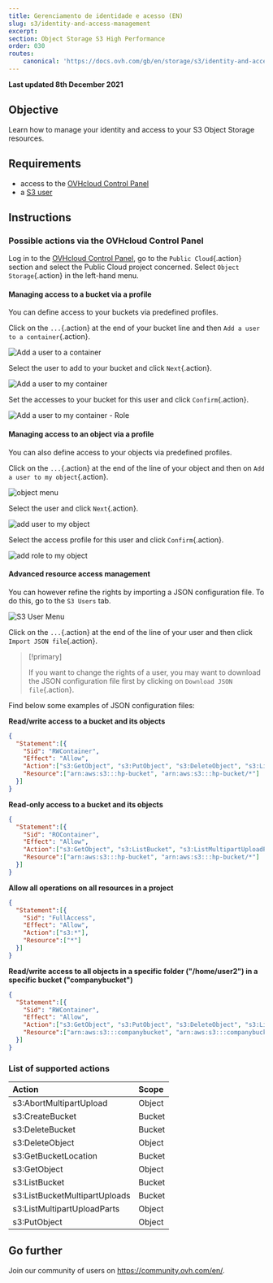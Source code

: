 ```yaml
---
title: Gerenciamento de identidade e acesso (EN)
slug: s3/identity-and-access-management
excerpt:
section: Object Storage S3 High Performance
order: 030
routes:
    canonical: 'https://docs.ovh.com/gb/en/storage/s3/identity-and-access-management/'
---
```


**Last updated 8th December 2021**

## Objective

Learn how to manage your identity and access to your S3 Object Storage resources.

## Requirements

- access to the [OVHcloud Control Panel](https://www.ovh.com/auth/?action=gotomanager&from=https://www.ovh.pt/&ovhSubsidiary=pt)
- a [S3 user](https://docs.ovh.com/pt/storage/s3/getting-started-with-s3/)

## Instructions

### Possible actions via the OVHcloud Control Panel

Log in to the [OVHcloud Control Panel](https://www.ovh.com/auth/?action=gotomanager&from=https://www.ovh.pt/&ovhSubsidiary=pt), go to the `Public Cloud`{.action} section and select the Public Cloud project concerned. Select `Object Storage`{.action} in the left-hand menu.

#### Managing access to a bucket via a profile

You can define access to your buckets via predefined profiles.

Click on the `...`{.action} at the end of your bucket line and then `Add a user to a container`{.action}.

![Add a user to a container](images/HighPerf-Identity-and-Access-Management-20211110113315479.png)

Select the user to add to your bucket and click `Next`{.action}.

![Add a user to my container](images/HighPerf-Identity-and-Access-Management-20211110113404779.png)

Set the accesses to your bucket for this user and click `Confirm`{.action}.

![Add a user to my container - Role](images/HighPerf-Identity-and-Access-Management-20211110113419531.png)

#### Managing access to an object via a profile

You can also define access to your objects via predefined profiles.

Click on the `...`{.action} at the end of the line of your object and then on `Add a user to my object`{.action}.

![object menu](images/HighPerf-Identity-and-Access-Management-20211110120219742.png)

Select the user and click `Next`{.action}.

![add user to my object](images/HighPerf-Identity-and-Access-Management-20211110120309990.png)

Select the access profile for this user and click `Confirm`{.action}.

![add role to my object](images/HighPerf-Identity-and-Access-Management-20211110120401943.png)

#### Advanced resource access management

You can however refine the rights by importing a JSON configuration file. To do this, go to the `S3 Users` tab.

![S3 User Menu](images/HighPerf-Identity-and-Access-Management-20211110113756874.png)

Click on the `...`{.action} at the end of the line of your user and then click `Import JSON file`{.action}.

> [!primary]
>
> If you want to change the rights of a user, you may want to download the JSON configuration file first by clicking on `Download JSON file`{.action}.
>

Find below some examples of JSON configuration files:

**Read/write access to a bucket and its objects**

```json
{
  "Statement":[{
    "Sid": "RWContainer",
    "Effect": "Allow",
    "Action":["s3:GetObject", "s3:PutObject", "s3:DeleteObject", "s3:ListBucket", "s3:ListMultipartUploadParts", "s3:ListBucketMultipartUploads", "s3:AbortMultipartUpload", "s3:GetBucketLocation"],
    "Resource":["arn:aws:s3:::hp-bucket", "arn:aws:s3:::hp-bucket/*"]
  }]
}
```

**Read-only access to a bucket and its objects**

```json
{
  "Statement":[{
    "Sid": "ROContainer",
    "Effect": "Allow",
    "Action":["s3:GetObject", "s3:ListBucket", "s3:ListMultipartUploadParts", "s3:ListBucketMultipartUploads"],
    "Resource":["arn:aws:s3:::hp-bucket", "arn:aws:s3:::hp-bucket/*"]
  }]
}
```

**Allow all operations on all resources in a project**

```json
{
  "Statement":[{
    "Sid": "FullAccess",
    "Effect": "Allow",
    "Action":["s3:*"],
    "Resource":["*"]
  }]
}
```

**Read/write access to all objects in a specific folder ("/home/user2") in a specific bucket ("companybucket")**

```json
{
  "Statement":[{
    "Sid": "RWContainer",
    "Effect": "Allow",
    "Action":["s3:GetObject", "s3:PutObject", "s3:DeleteObject", "s3:ListBucket", "s3:ListMultipartUploadParts", "s3:ListBucketMultipartUploads", "s3:AbortMultipartUpload", "s3:GetBucketLocation"],
    "Resource":["arn:aws:s3:::companybucket", "arn:aws:s3:::companybucket/home/user2/*"]
  }]
}
```

### List of supported actions

| Action  | Scope  |
|:--|:--|
| s3:AbortMultipartUpload | Object |
| s3:CreateBucket | Bucket |
| s3:DeleteBucket | Bucket |
| s3:DeleteObject | Object |
| s3:GetBucketLocation | Bucket |
| s3:GetObject | Object |
| s3:ListBucket | Bucket |
| s3:ListBucketMultipartUploads | Bucket |
| s3:ListMultipartUploadParts | Object |
| s3:PutObject | Object |

## Go further

Join our community of users on <https://community.ovh.com/en/>.
